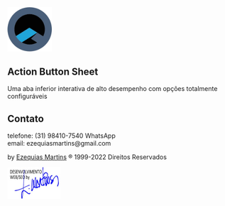 <img src="Imagens/psi-software.png" width="100"><br>
## Action Button Sheet
Uma aba inferior interativa de alto desempenho com opções totalmente configuráveis

<!--img src="Imagens/psi-biker-1.jpg" width="100" --> 
<!--img src="Imagens/psi-biker-2.jpg" width="100" --> 
<!--img src="Imagens/psi-biker-3.jpg" width="100" --> 

## Contato
<p>telefone: (31) 98410-7540 WhatsApp<br>
email: ezequiasmartins@gmail.com</p>
<p>by <a href="https://ezequiasmartins.blogspot.com/" target="_blank">Ezequias Martins</a> ® 1999-2022 Direitos Reservados</p>
<p><a href="https://ezequiasmartins.blogspot.com/" target="_blank"><img src="Imagens/assinatura.jpg"></a></p>
